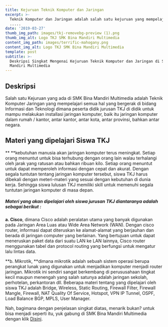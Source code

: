 ```yaml
---
title: Kejuruan Teknik Komputer dan Jaringan
excerpt: >-
  Teknik Komputer dan Jaringan adalah salah satu kejuruan yang mempelajari ilmu
  .....
date: '2019-03-27'
thumb_img_path: images/tkj-removebg-preview (1).png
thumb_img_alt: Logo TKJ SMK Bina Mandiri Multimedia
content_img_path: images/terrific-mahogany.png
content_img_alt: Logo TKJ SMK Bina Mandiri Multimedia
template: post
subtitle: >-
  Deskripsi Singkat Mengenai Kejuruan Teknik Komputer dan Jaringan di SMK Bina
  Mandiri Multimedia
---
```

## **Deskripsi**


Salah satu Kejuruan yang ada di SMK Bina Mandiri Multimedia adalah Teknik Komputer Jaringan yang mempelajari semua hal yang bergerak di bidang Informasi dan Teknologi dimana peserta didik jurusan TKJ di didik untuk mampu melakukan installasi jaringan komputer, baik itu jaringan komputer dalam rumah / kantor, antar kantor, antar kota, antar provinsi, bahkan antar negara.

## [](https://idn.sch.id/wp-content/uploads/2016/10/img\_580d643c97b28.png)**Materi yang dipelajari Siswa TKJ**

**
**kebutuhan manusia akan jaringan komputer terus meningkat. Setiap orang menuntut untuk bisa terhubung dengan orang lain walau terhalangi oleh jarak yang ratusan atau bahkan ribuan kilo. Setiap orang menuntut untuk dapat memperoleh informasi dengan cepat dan akurat. Dengan segala tuntutan tentang jaringan komputer tersebut, siswa TKJ harus dibekali dengan meteri-materi yang sesuai dengan kebutuhan di dunia kerja. Sehingga siswa lulusan TKJ memiliki skill untuk memenuhi segala tuntutan jaringan komputer di masa depan.

##### **Materi yang akan dipelajari oleh siswa jurusan TKJ diantaranya adalah sebagai berikut :**

**a. Cisco**, dimana Cisco adalah peralatan utama yang banyak digunakan pada Jaringan Area Luas atau Wide Area Network (WAN). Dengan cisco router, informasi dapat diteruskan ke alamat-alamat yang berjauhan dan berada di jaringan computer yang berlainan. Yang bertujuan untuk dapat meneruskan paket data dari suatu LAN ke LAN lainnya, Cisco router menggunakan tabel dan protocol routing yang berfungsi untuk mengatur lalu lintas data.

**b. Mikrotik, **dimana mikrotik adalah sebuah sistem operasi berupa perangkat lunak yang digunakan untuk menjadikan komputer menjadi router jaringan. Mikrotik ini sendiri sangat berkembang di perususahaan tingkat kecil maupun menengah yang salah satunya adalah jaringan sekolah, perhotelan, perkantoran dll.
Beberapa materi tentang yang dipelajari oleh siswa TKJ adalah  Bridge,	 Wireless,	 Static Routing, Firewall Filter,	 Firewall Mangle,	 Firewall, NAT Quality Of Service,	 Hotspot,	 VPN IP Tunnel,	 OSPF,	 Load Balance BGP,	 MPLS,	 User Manager.

Nah, bagimana dengan penjelasan singkat diatas, menarik bukan? untuk bisa menjadi seperti itu, yuk gabung di SMK Bina Mandiri Multimedia dengan klik [Disini](psb.smkbm3.sch.id).
